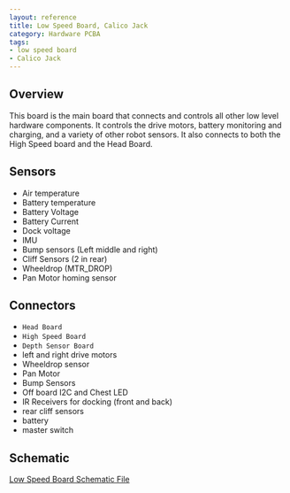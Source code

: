 ```yaml
---
layout: reference
title: Low Speed Board, Calico Jack
category: Hardware PCBA
tags:
- low speed board
- Calico Jack
---
```


## Overview
This board is the main board that connects and controls all other low level hardware components. It controls the drive motors, battery monitoring and charging, and a variety of other robot sensors. It also connects to both the High Speed board and the Head Board.

## Sensors
- Air temperature
- Battery temperature
- Battery Voltage
- Battery Current
- Dock voltage
- IMU
- Bump sensors (Left middle and right)
- Cliff Sensors (2 in rear)
- Wheeldrop (MTR_DROP)
- Pan Motor homing sensor

## Connectors
- ``Head Board``
- ``High Speed Board``
- ``Depth Sensor Board``
- left and right drive motors
- Wheeldrop sensor
- Pan Motor
- Bump Sensors
- Off board I2C and Chest LED
- IR Receivers for docking (front and back)
- rear cliff sensors
- battery
- master switch

## Schematic
[Low Speed Board Schematic File](../../assets/schematics/CE-00017_LowSpeedBoard_CalicoJack_G04-Schematic&#32;Prints.PDF)

